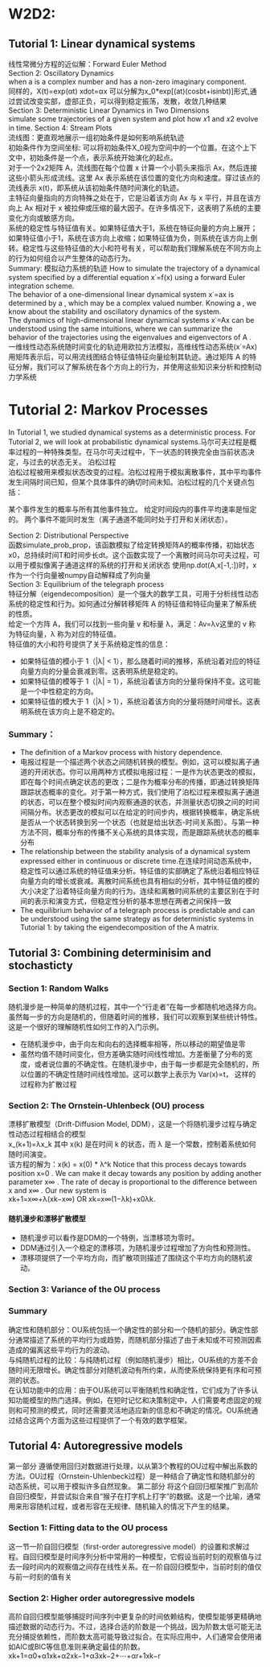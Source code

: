 # W2D2:
## Tutorial 1: Linear dynamical systems
线性常微分方程的近似解：Forward Euler Method  
Section 2: Oscillatory Dynamics  
when  a  is a complex number and has a non-zero imaginary component.  
同样的，X(t)=exp(αt) xdot=αx
可以分解为x_0*exp[(at)(cosbt+isinbt)]形式,通过尝试改变实部，虚部正负，可以得到稳定振荡，发散，收敛几种结果  
Section 3: Deterministic Linear Dynamics in Two Dimensions  
 simulate some trajectories of a given system and plot how 𝑥1 and 𝑥2 evolve in time. 
Section 4: Stream Plots  
流线图：更直观地展示一组初始条件是如何影响系统轨迹  
初始条件作为空间坐标: 可以将初始条件X_0视为空间中的一个位置。在这个上下文中，初始条件是一个点，表示系统开始演化的起点。  
对于一个2x2矩阵 A，流线图在每个位置 x 计算一个小箭头来指示 Ax，然后连接这些小箭头形成流线。这里 Ax 表示系统在该位置的变化方向和速度。穿过该点的流线表示 x(t)，即系统从该初始条件随时间演化的轨迹。  
主特征向量指向的方向特殊之处在于，它是沿着该方向 Ax 与 x 平行，并且在该方向上 Ax 相对于 x 被拉伸或压缩的最大因子。在许多情况下，这表明了系统的主要变化方向或敏感方向。  
系统的稳定性与特征值有关。如果特征值大于1，系统在特征向量的方向上展开；如果特征值小于1，系统在该方向上收缩；如果特征值为负，则系统在该方向上倒转。稳定性与这些特征值的大小和符号有关，可以帮助我们理解系统在不同方向上的行为如何组合以产生整体的动态行为。  
Summary:  模拟动力系统的轨迹
How to simulate the trajectory of a dynamical system specified by a differential equation  x˙=f(x)  using a forward Euler integration scheme.  
The behavior of a one-dimensional linear dynamical system  x˙=ax  is determined by  a , which may be a complex valued number. Knowing  a , we know about the stability and oscillatory dynamics of the system.  
The dynamics of high-dimensional linear dynamical systems  x˙=Ax  can be understood using the same intuitions, where we can summarize the behavior of the trajectories using the eigenvalues and eigenvectors of  A .  
一维线性动态系统随时间变化的轨迹用欧拉方法模拟，高维线性动态系统(x˙=Ax)用矩阵表示后，可以用流线图结合特征值特征向量绘制其轨迹。通过矩阵 A 的特征分解，我们可以了解系统在各个方向上的行为，并使用这些知识来分析和控制动力学系统
# Tutorial 2: Markov Processes
In Tutorial 1, we studied dynamical systems as a deterministic process. For Tutorial 2, we will look at probabilistic dynamical systems.马尔可夫过程是概率过程的一种特殊类型。在马尔可夫过程中，下一状态的转换完全由当前状态决定，与过去的状态无关。
泊松过程  
泊松过程被用来模拟状态改变的过程。泊松过程用于模拟离散事件，其中平均事件发生间隔时间已知，但某个具体事件的确切时间未知。泊松过程的几个关键点包括：

某个事件发生的概率与所有其他事件独立。
给定时间段内的事件平均速率是恒定的。
两个事件不能同时发生（离子通道不能同时处于打开和关闭状态）。  

Section 2: Distributional Perspective  
函数simulate_prob_prop，该函数模拟了给定转换矩阵A的概率传播，初始状态x0，总持续时间T和时间步长dt。这个函数实现了一个离散时间马尔可夫过程，可以用于模拟像离子通道这样的系统的打开和关闭状态
使用np.dot(A,x[-1,:])时，x作为一个行向量被numpy自动解释成了列向量  
Section 3: Equilibrium of the telegraph process  
特征分解（eigendecomposition）是一个强大的数学工具，可用于分析线性动态系统的稳定性和行为。如何通过分解转移矩阵 A 的特征值和特征向量来了解系统的性质。  
给定一个方阵 A，我们可以找到一些向量 v 和标量 λ，满足：Av=λv这里的 v 称为特征向量，λ 称为对应的特征值。  
特征值的大小和符号提供了关于系统稳定性的信息： 
- 如果特征值的模小于 1（|λ| < 1），那么随着时间的推移，系统沿着对应的特征向量方向的分量会衰减到零。这表明系统是稳定的。
- 如果特征值的模等于 1（|λ| = 1），系统沿着该方向的分量将保持不变。这可能是一个中性稳定的方向。
- 如果特征值的模大于 1（|λ| > 1），系统沿着该方向的分量将随时间增长。这表明系统在该方向上是不稳定的。
### Summary：
- The definition of a Markov process with history dependence.
- 电报过程是一个描述两个状态之间随机转换的模型。例如，这可以模拟离子通道的开闭状态。你可以用两种方式模拟电报过程：一是作为状态更改的模拟，即在每个时间点确定状态的更改；二是作为概率分布的传播，即通过转换矩阵跟踪状态概率的变化。对于第一种方式，我们使用了泊松过程来模拟离子通道的状态，可以在整个模拟时间内观察通道的状态，并测量状态切换之间的时间间隔分布。状态更改的模拟可以在给定的时间步内，根据转换概率，确定系统是否从一个状态转换到另一个状态（也就是给出状态-时间关系图）。与第一种方法不同，概率分布的传播不关心系统的具体实现，而是跟踪系统状态的概率分布
- The relationship between the stability analysis of a dynamical system expressed either in continuous or discrete time.在连续时间动态系统中，稳定性可以通过系统的特征值来分析。特征值的实部确定了系统沿着相应特征向量方向的增长或衰减。离散时间系统也具有相似的分析，其中特征值的模的大小决定了沿着特征向量方向的行为。连续和离散时间系统的主要区别在于时间的表示和演变方式，但稳定性分析的基本思想在两者之间保持一致
- The equilibrium behavior of a telegraph process is predictable and can be understood using the same strategy as for deterministic systems in Tutorial 1: by taking the eigendecomposition of the  A  matrix.
## Tutorial 3: Combining determinisim and stochasticty
### Section 1: Random Walks
随机漫步是一种简单的随机过程，其中一个“行走者”在每一步都随机地选择方向。虽然每一步的方向是随机的，但随着时间的推移，我们可以观察到某些统计特性。这是一个很好的理解随机性如何工作的入门示例。
- 在随机漫步中，由于向左和向右的选择概率相等，所以移动的期望值是零
- 虽然均值不随时间变化，但方差确实随时间线性增加。方差衡量了分布的宽度，或者说位置的不确定性。在随机漫步中，由于每一步都是完全随机的，所以位置的不确定性随时间线性增加。这可以数学上表示为 Var(x)∝t，
这样的过程称为扩散过程
### Section 2: The Ornstein-Uhlenbeck (OU) process
漂移扩散模型（Drift-Diffusion Model, DDM），这是一个将随机漫步过程与确定性动态过程相结合的模型    
x_(k+1)=λx_k 其中 x(k) 是在时间 k 的状态，而 λ 是一个常数，控制着系统如何随时间演变。  
该方程的解为：x(k) = x(0) * λ^k
Notice that this process decays towards position  x=0 . We can make it decay towards any position by adding another parameter  x∞ . The rate of decay is proportional to the difference between  x  and  x∞ . Our new system is  
xk+1=x∞+λ(xk−x∞) OR xk=x∞(1−λk)+x0λk.
#### 随机漫步和漂移扩散模型
- 随机漫步可以看作是DDM的一个特例，当漂移项为零时。
- DDM通过引入一个稳定的漂移项，为随机漫步过程增加了方向性和预测性。
- 漂移项提供了一个平均方向，而扩散项则描述了围绕这个平均方向的随机波动。

### Section 3: Variance of the OU process
### Summary
确定性和随机部分：OU系统包括一个确定性的部分和一个随机的部分。确定性部分通常描述了系统的平均行为或趋势，而随机部分描述了由于未知或不可预测因素造成的偏离这些平均行为的波动。  
与纯随机过程的比较：与纯随机过程（例如随机漫步）相比，OU系统的方差不会随时间无限增长。确定性部分对随机波动有所约束，从而使系统保持更有序和可预测的状态。  
在认知功能中的应用：由于OU系统可以平衡随机性和确定性，它们成为了许多认知功能模型的热门选择。例如，在短时记忆和决策制定中，人们需要考虑固定的规则和可预测的模式，同时还需要灵活地适应新的信息和不确定的情况。OU系统通过结合这两个方面为这些过程提供了一个有效的数学框架。
## Tutorial 4: Autoregressive models
第一部分 遵循使用回归对数据进行处理，以从第3个教程的OU过程中解出系数的方法。OU过程（Ornstein-Uhlenbeck过程）是一种结合了确定性和随机部分的动态系统，可以用于模拟许多自然现象。
第二部分 将这个自回归框架推广到高阶自回归模型，并尝试拟合来自“猴子在打字机上打字”的数据。这是一个比喻，通常用来形容随机过程，或者形容在无规律、随机输入的情况下产生的结果。
### Section 1: Fitting data to the OU process
这一节一阶自回归模型（first-order autoregressive model）的设置和求解过程。自回归模型是时间序列分析中常用的一种模型，它假设当前时刻的观察值与过去一段时间内的观察值之间存在线性关系。在一阶自回归模型中，当前时刻的值仅与前一时刻的值有关
### Section 2: Higher order autoregressive models
高阶自回归模型能够捕捉时间序列中更复杂的时间依赖结构，使模型能够更精确地描述数据的动态行为。不过，选择合适的阶数是一个挑战，因为阶数太低可能无法充分捕捉依赖性，而阶数太高可能导致过拟合。在实际应用中，人们通常会使用诸如AIC或BIC等信息准则来确定最佳的阶数。
xk+1=α0+α1xk+α2xk−1+α3xk−2+⋯+αr+1xk−r  
